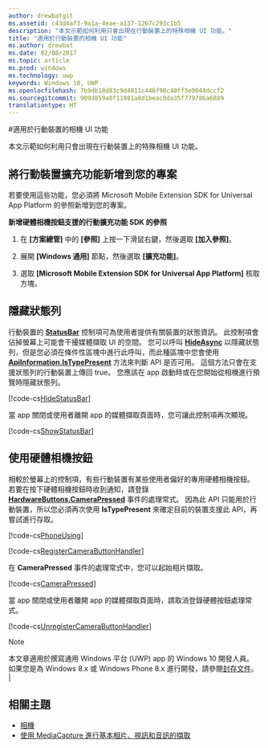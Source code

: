 ```yaml
---
author: drewbatgit
ms.assetid: c43d4af3-9a1a-4eae-a137-1267c293c1b5
description: "本文示範如何利用只會出現在行動裝置上的特殊相機 UI 功能。"
title: "適用於行動裝置的相機 UI 功能"
ms.author: drewbat
ms.date: 02/08/2017
ms.topic: article
ms.prod: windows
ms.technology: uwp
keywords: Windows 10, UWP
ms.openlocfilehash: 7b9db18d83c9d4811c446f90c40ff3e0044dccf2
ms.sourcegitcommit: 909d859a0f11981a8d1beac0da35f779786a6889
translationtype: HT
---
```

#<a name="camera-ui-features-for-mobile-devices"></a>適用於行動裝置的相機 UI 功能

本文示範如何利用只會出現在行動裝置上的特殊相機 UI 功能。 

## <a name="add-the-mobile-extension-to-your-project"></a>將行動裝置擴充功能新增到您的專案 

若要使用這些功能，您必須將 Microsoft Mobile Extension SDK for Universal App Platform 的參照新增到您的專案。

**新增硬體相機按鈕支援的行動擴充功能 SDK 的參照**

1.  在 **\[方案總管\]** 中的 **\[參照\]** 上按一下滑鼠右鍵，然後選取 **\[加入參照\]**。

2.  展開 **\[Windows 通用\]** 節點，然後選取 **\[擴充功能\]**。

3.  選取 **\[Microsoft Mobile Extension SDK for Universal App Platform\]** 核取方塊。

## <a name="hide-the-status-bar"></a>隱藏狀態列

行動裝置的 [**StatusBar**](https://msdn.microsoft.com/library/windows/apps/dn633864) 控制項可為使用者提供有關裝置的狀態資訊。 此控制項會佔掉螢幕上可能會干擾媒體擷取 UI 的空間。 您可以呼叫 [**HideAsync**](https://msdn.microsoft.com/library/windows/apps/dn610339) 以隱藏狀態列，但是您必須在條件性區塊中進行此呼叫，而此種區塊中您會使用 [**ApiInformation.IsTypePresent**](https://msdn.microsoft.com/library/windows/apps/dn949016) 方法來判斷 API 是否可用。 這個方法只會在支援狀態列的行動裝置上傳回 true。 您應該在 app 啟動時或在您開始從相機進行預覽時隱藏狀態列。

[!code-cs[HideStatusBar](./code/BasicMediaCaptureWin10/cs/MainPage.xaml.cs#SnippetHideStatusBar)]

當 app 關閉或使用者離開 app 的媒體擷取頁面時，您可讓此控制項再次顯現。

[!code-cs[ShowStatusBar](./code/BasicMediaCaptureWin10/cs/MainPage.xaml.cs#SnippetShowStatusBar)]

## <a name="use-the-hardware-camera-button"></a>使用硬體相機按鈕

相較於螢幕上的控制項，有些行動裝置有某些使用者偏好的專用硬體相機按鈕。 若要在按下硬體相機按鈕時收到通知，請登錄 [**HardwareButtons.CameraPressed**](https://msdn.microsoft.com/library/windows/apps/dn653805) 事件的處理常式。 因為此 API 只能用於行動裝置，所以您必須再次使用 **IsTypePresent** 來確定目前的裝置支援此 API，再嘗試進行存取。

[!code-cs[PhoneUsing](./code/BasicMediaCaptureWin10/cs/MainPage.xaml.cs#SnippetPhoneUsing)]

[!code-cs[RegisterCameraButtonHandler](./code/BasicMediaCaptureWin10/cs/MainPage.xaml.cs#SnippetRegisterCameraButtonHandler)]

在 **CameraPressed** 事件的處理常式中，您可以起始相片擷取。

[!code-cs[CameraPressed](./code/BasicMediaCaptureWin10/cs/MainPage.xaml.cs#SnippetCameraPressed)]

當 app 關閉或使用者離開 app 的媒體擷取頁面時，請取消登錄硬體按鈕處理常式。

[!code-cs[UnregisterCameraButtonHandler](./code/BasicMediaCaptureWin10/cs/MainPage.xaml.cs#SnippetUnregisterCameraButtonHandler)]

> [!NOTE]
> 本文章適用於撰寫通用 Windows 平台 (UWP) app 的 Windows 10 開發人員。 如果您是為 Windows 8.x 或 Windows Phone 8.x 進行開發，請參閱[封存文件](http://go.microsoft.com/fwlink/p/?linkid=619132)。                                                                                   |

## <a name="related-topics"></a>相關主題

* [相機](camera.md)
* [使用 MediaCapture 進行基本相片、視訊和音訊的擷取](basic-photo-video-and-audio-capture-with-MediaCapture.md)





